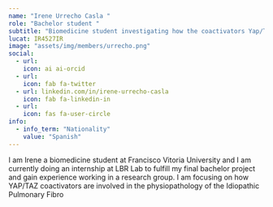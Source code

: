 ```yaml
---
name: "Irene Urrecho Casla "
role: "Bachelor student "
subtitle: "Biomedicine student investigating how the coactivators Yap/Taz participate in Idiopathic Pulmonary Fibrosis"
lucat: IR4527IR
image: "assets/img/members/urrecho.png"
social:
  - url: 
    icon: ai ai-orcid
  - url: 
    icon: fab fa-twitter
  - url: linkedin.com/in/irene-urrecho-casla
    icon: fab fa-linkedin-in
  - url: 
    icon: fas fa-user-circle
info:
  - info_term: "Nationality"
    value: "Spanish"
---
```

I am Irene a biomedicine student at Francisco Vitoria University and I am currently doing an internship at LBR Lab to fulfill my final bachelor project and gain experience working in a research group.  I am focusing on how YAP/TAZ coactivators are involved in the physiopathology of the Idiopathic Pulmonary Fibro